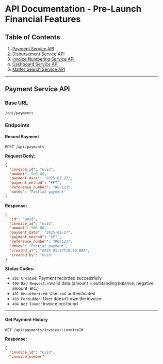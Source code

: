 # API Documentation - Pre-Launch Financial Features

## Table of Contents

1. [Payment Service API](#payment-service-api)
2. [Disbursement Service API](#disbursement-service-api)
3. [Invoice Numbering Service API](#invoice-numbering-service-api)
4. [Dashboard Service API](#dashboard-service-api)
5. [Matter Search Service API](#matter-search-service-api)

---

## Payment Service API

### Base URL
```
/api/payments
```

### Endpoints

#### Record Payment
```http
POST /api/payments
```

**Request Body:**
```json
{
  "invoice_id": "uuid",
  "amount": 500.00,
  "payment_date": "2025-01-27",
  "payment_method": "EFT",
  "reference_number": "REF123",
  "notes": "Partial payment"
}
```

**Response:**
```json
{
  "id": "uuid",
  "invoice_id": "uuid",
  "amount": 500.00,
  "payment_date": "2025-01-27",
  "payment_method": "EFT",
  "reference_number": "REF123",
  "notes": "Partial payment",
  "created_at": "2025-01-27T10:30:00Z",
  "created_by": "uuid"
}
```

**Status Codes:**
- `201 Created`: Payment recorded successfully
- `400 Bad Request`: Invalid data (amount > outstanding balance, negative amount, etc.)
- `401 Unauthorized`: User not authenticated
- `403 Forbidden`: User doesn't own the invoice
- `404 Not Found`: Invoice not found

---

#### Get Payment History
```http
GET /api/payments/invoice/:invoiceId
```

**Response:**
```json
{
  "invoice_id": "uuid",
  "invoice_number"